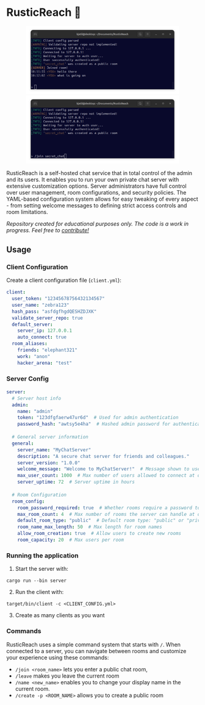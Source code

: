 # RusticReach 🦀

<div align="center">
  <img src="./assets/github/demos/msg_0_0_2.png" width="400" />
  <img src="./assets/github/demos/create_room_0_0_2.png" width="400" />
</div>

RusticReach is a self-hosted chat service that in total control of the admin and its users. It enables you to run your own private chat server with extensive customization options. Server administrators have full control over user management, room configurations, and security policies. The YAML-based configuration system allows for easy tweaking of every aspect - from setting welcome messages to defining strict access controls and room limitations.

*Repository created for educational purposes only. The code is a work in progress. Feel free to [contribute!](CONTRIBUTING.md)*

## Usage

### Client Configuration

Create a client configuration file (`client.yml`):

```yml
client:
  user_token: "12345678756432134567"
  user_name: "zebra123"
  hash_pass: "asfdgfhgdQESHZDJXK"
  validate_server_repo: true
  default_server:
    server_ip: 127.0.0.1
    auto_connect: true
  room_aliases:
    friends: "elephant321"
    work: "anon"
    hacker_arena: "test"
```

### Server Config

```yml
server:
  # Server host info
  admin:
    name: "admin"
    token: "123dfgfaerw47ur6d"  # Used for admin authentication
    password_hash: "awtsy5e4ha"  # Hashed admin password for authentication
  
  # General server information
  general:
    server_name: "MyChatServer"
    description: "A secure chat server for friends and colleagues."
    server_version: "1.0.0"
    welcome_message: "Welcome to MyChatServer!"  # Message shown to users when they connect
    max_user_count: 1000  # Max number of users allowed to connect at once
    server_uptime: 72  # Server uptime in hours
  
  # Room Configuration
  room_config:
    room_password_required: true  # Whether rooms require a password to join
    max_room_count: 4  # Max number of rooms the server can handle at once
    default_room_type: "public"  # Default room type: "public" or "private"
    room_name_max_length: 50  # Max length for room names
    allow_room_creation: true  # Allow users to create new rooms
    room_capacity: 20  # Max users per room
```

### Running the application

1. Start the server with:

```terminal
cargo run --bin server
```

2. Run the client with:

```terminal
target/bin/client -c <CLIENT_CONFIG.yml>
```

3. Create as many clients as you want

### Commands

RusticReach uses a simple command system that starts with `/`. When connected to a server, you can navigate between rooms and customize your experience using these commands: 
- `/join <room_name>` lets you enter a public chat room, 
- `/leave` makes you leave the current room
- `/name <new_name>` enables you to change your display name in the current room. 
- `/create -p <ROOM_NAME>` allows you to create a public room